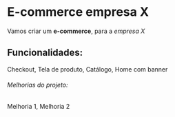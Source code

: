 # E-commerce empresa X

Vamos criar um **e-commerce**, para a *empresa X*

## Funcionalidades:

Checkout, Tela de produto, Catálogo, Home com banner


###### Melhorias do projeto:

Melhoria 1, Melhoria 2
